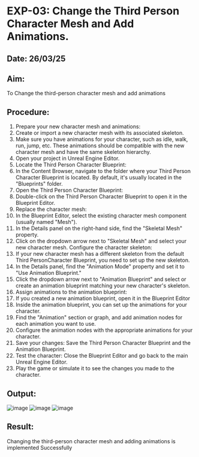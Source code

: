 # EXP-03: Change the Third Person Character Mesh and Add Animations.
## Date: 26/03/25

## Aim:
To Change the third-person character mesh and add animations

## Procedure:
1. Prepare your new character mesh and animations:
2. Create or import a new character mesh with its associated skeleton.
3. Make sure you have animations for your character, such as idle, walk, run, jump, etc. These animations should be compatible with the new character mesh and have the same skeleton hierarchy.
4. Open your project in Unreal Engine Editor.
5. Locate the Third Person Character Blueprint:
6. In the Content Browser, navigate to the folder where your Third Person Character Blueprint is located. By default, it's usually located in the "Blueprints" folder.
7. Open the Third Person Character Blueprint:
8. Double-click on the Third Person Character Blueprint to open it in the Blueprint Editor.
9. Replace the character mesh:
10. In the Blueprint Editor, select the existing character mesh component (usually named "Mesh").
11. In the Details panel on the right-hand side, find the "Skeletal Mesh" property.
12. Click on the dropdown arrow next to "Skeletal Mesh" and select your new character mesh. Configure the character skeleton:
13. If your new character mesh has a different skeleton from the default Third PersonCharacter Blueprint, you need to set up the new skeleton.
14. In the Details panel, find the "Animation Mode" property and set it to "Use Animation Blueprint."
15. Click the dropdown arrow next to "Animation Blueprint" and select or create an animation blueprint matching your new character's skeleton.
16. Assign animations to the animation blueprint:
17. If you created a new animation blueprint, open it in the Blueprint Editor
18. Inside the animation blueprint, you can set up the animations for your character.
19. Find the "Animation" section or graph, and add animation nodes for each animation you want to use.
20. Configure the animation nodes with the appropriate animations for your character.
21. Save your changes: Save the Third Person Character Blueprint and the Animation Blueprint.
22. Test the character: Close the Blueprint Editor and go back to the main Unreal Engine Editor.
23. Play the game or simulate it to see the changes you made to the character.

## Output:

![image](https://github.com/user-attachments/assets/0b0533ab-d763-4ccd-b5ff-0821201babc7)
![image](https://github.com/user-attachments/assets/fa68db51-2ed7-40b1-814a-ac121cfb316d)
![image](https://github.com/user-attachments/assets/5b012f9e-f876-4278-9ddb-e17a91c56fe7)



## Result:
Changing the third-person character mesh and adding animations is implemented Successfully


